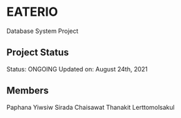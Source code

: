 # EATERIO
Database System Project

## Project Status
Status: ONGOING
Updated on: August 24th, 2021

## Members
Paphana Yiwsiw
Sirada Chaisawat
Thanakit Lerttomolsakul
